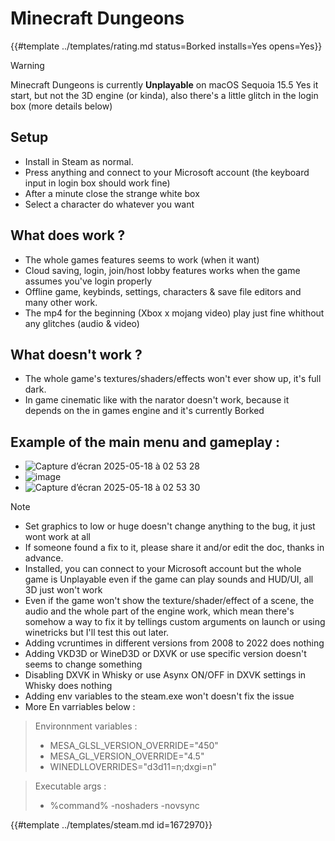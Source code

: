 # Minecraft Dungeons
<!-- script:Aliases [
    "MCDungeons"
] -->

{{#template ../templates/rating.md status=Borked installs=Yes opens=Yes}}

> [!WARNING]
> Minecraft Dungeons is currently **Unplayable** on macOS Sequoia 15.5
> Yes it start, but not the 3D engine (or kinda), also there's a little glitch in the login box (more details below)

## Setup
 - Install in Steam as normal.
 - Press anything and connect to your Microsoft account (the keyboard input in login box should work fine)
 - After a minute close the strange white box
 - Select a character do whatever you want

## What does work ? 
 - The whole games features seems to work (when it want)
 - Cloud saving, login, join/host lobby features works when the game assumes you've login properly
 - Offline game, keybinds, settings, characters & save file editors and many other work.
 - The mp4 for the beginning (Xbox x mojang video) play just fine whithout any glitches (audio & video)

## What doesn't work ?
 - The whole game's textures/shaders/effects won't ever show up, it's full dark.
 - In game cinematic like with the narator doesn't work, because it depends on the in games engine and it's currently Borked

## Example of the main menu and gameplay :
 - ![Capture d’écran 2025-05-18 à 02 53 28](https://github.com/user-attachments/assets/c5998490-3a91-497d-b8fb-34e852d0018a)
 - ![image](https://github.com/user-attachments/assets/a1aa5eb5-5902-41e0-aaf1-6232d7720754)
 - ![Capture d’écran 2025-05-18 à 02 53 30](https://github.com/user-attachments/assets/f22828b1-d1d2-46c2-9bde-c2c2832bd0b3)




> [!NOTE]
> - Set graphics to low or huge doesn't change anything to the bug, it just wont work at all
> - If someone found a fix to it, please share it and/or edit the doc, thanks in advance.
> - Installed, you can connect to your Microsoft account but the whole game is Unplayable even if the game can play sounds and HUD/UI, all 3D just won't work
> - Even if the game won't show the texture/shader/effect of a scene, the audio and the whole part of the engine work, which mean there's somehow a way to fix it by tellings custom arguments on launch or using winetricks but I'll test this out later.
> - Adding vcruntimes in different versions from 2008 to 2022 does nothing
> - Adding VKD3D or WineD3D or DXVK or use specific version doesn't seems to change something
> - Disabling DXVK in Whisky or use Asynx ON/OFF in DXVK settings in Whisky does nothing
> - Adding env variables to the steam.exe won't doesn't fix the issue
> - More En varriables below :


> Environnment variables :
> - MESA_GLSL_VERSION_OVERRIDE="450"
> - MESA_GL_VERSION_OVERRIDE="4.5"
> - WINEDLLOVERRIDES="d3d11=n;dxgi=n"

> Executable args :
> - %command% -noshaders -novsync

{{#template ../templates/steam.md id=1672970}}
